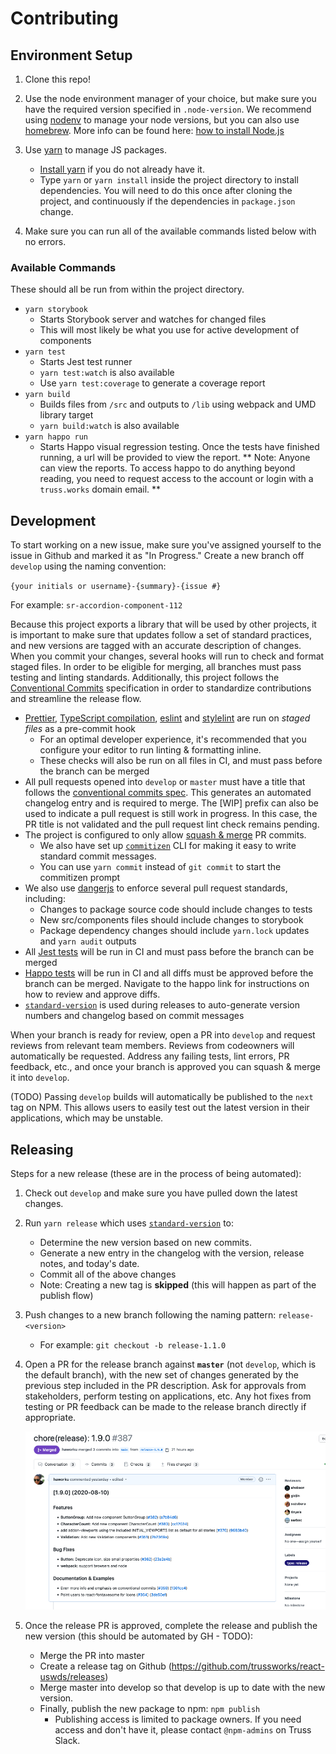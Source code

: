 # Contributing

## Environment Setup

1. Clone this repo!

1. Use the node environment manager of your choice, but make sure you have the required version specified in `.node-version`. We recommend using [nodenv](https://github.com/nodenv/nodenv) to manage your node versions, but you can also use [homebrew](https://brew.sh/). More info can be found here: [how to install Node.js](https://nodejs.dev/how-to-install-nodejs)

1. Use [yarn](https://yarnpkg.com) to manage JS packages.

   - [Install yarn](https://yarnpkg.com/en/docs/install) if you do not already have it.
   - Type `yarn` or `yarn install` inside the project directory to install dependencies. You will need to do this once after cloning the project, and continuously if the dependencies in `package.json` change.

1. Make sure you can run all of the available commands listed below with no errors.

### Available Commands

These should all be run from within the project directory.

- `yarn storybook`
  - Starts Storybook server and watches for changed files
  - This will most likely be what you use for active development of components
- `yarn test`
  - Starts Jest test runner
  - `yarn test:watch` is also available
  - Use `yarn test:coverage` to generate a coverage report
- `yarn build`
  - Builds files from `/src` and outputs to `/lib` using webpack and UMD library target
  - `yarn build:watch` is also available
- `yarn happo run`
  - Starts Happo visual regression testing. Once the tests have finished running, a url will be provided to view the report. ** Note: Anyone can view the reports. To access happo to do anything beyond reading, you need to request access to the account or login with a `truss.works` domain email. **

## Development

To start working on a new issue, make sure you've assigned yourself to the issue in Github and marked it as "In Progress." Create a new branch off `develop` using the naming convention:

`{your initials or username}-{summary}-{issue #}`

For example: `sr-accordion-component-112`

Because this project exports a library that will be used by other projects, it is important to make sure that updates follow a set of standard practices, and new versions are tagged with an accurate description of changes. When you commit your changes, several hooks will run to check and format staged files. In order to be eligible for merging, all branches must pass testing and linting standards. Additionally, this project follows the [Conventional Commits](https://www.conventionalcommits.org/en/v1.0.0/#summary) specification in order to standardize contributions and streamline the release flow.

- [Prettier](https://prettier.io/), [TypeScript compilation](https://www.typescriptlang.org/), [eslint](https://eslint.org/) and [stylelint](https://stylelint.io/) are run on _staged files_ as a pre-commit hook
  - For an optimal developer experience, it's recommended that you configure your editor to run linting & formatting inline.
  - These checks will also be run on all files in CI, and must pass before the branch can be merged
- All pull requests opened into `develop` or `master` must have a title that follows the [conventional commits spec](https://github.com/conventional-changelog/commitlint/tree/master/%40commitlint/config-conventional). This generates an automated changelog entry and is required to merge. The [WIP] prefix can also be used to indicate a pull request is still work in progress. In this case,  the PR title is not validated and the pull request lint check remains pending.
- The project is configured to only allow [squash & merge](https://help.github.com/en/github/collaborating-with-issues-and-pull-requests/about-pull-request-merges#squash-and-merge-your-pull-request-commits) PR commits.
  - We also have set up [`commitizen`](https://commitizen.github.io/cz-cli/) CLI for making it easy to write standard commit messages.
  - You can use `yarn commit` instead of `git commit` to start the commitizen prompt
- We also use [dangerjs](https://github.com/danger/danger-js) to enforce several pull request standards, including:
  - Changes to package source code should include changes to tests
  - New src/components files should include changes to storybook
  - Package dependency changes should include `yarn.lock` updates and `yarn audit` outputs
- All [Jest tests](https://jestjs.io/) will be run in CI and must pass before the branch can be merged
- [Happo tests](https://docs.happo.io/docs/reviewing-diffs) will be run in CI and all diffs must be approved before the branch can be merged. Navigate to the happo link for instructions on how to review and approve diffs.
- [`standard-version`](https://github.com/conventional-changelog/standard-version) is used during releases to auto-generate version numbers and changelog based on commit messages

When your branch is ready for review, open a PR into `develop` and request reviews from relevant team members. Reviews from codeowners will automatically be requested. Address any failing tests, lint errors, PR feedback, etc., and once your branch is approved you can squash & merge it into `develop`.

(TODO) Passing `develop` builds will automatically be published to the `next` tag on NPM. This allows users to easily test out the latest version in their applications, which may be unstable.

## Releasing

Steps for a new release (these are in the process of being automated):

1. Check out `develop` and make sure you have pulled down the latest changes.

1. Run `yarn release` which uses [`standard-version`](https://github.com/conventional-changelog/standard-version) to:

   - Determine the new version based on new commits.
   - Generate a new entry in the changelog with the version, release notes, and today's date.
   - Commit all of the above changes
   - Note: Creating a new tag is **skipped** (this will happen as part of the publish flow)

1. Push changes to a new branch following the naming pattern: `release-<version>`

   - For example: `git checkout -b release-1.1.0`

1. Open a PR for the release branch against **`master`** (not `develop`, which is the default branch), with the new set of changes generated by the previous step included in the PR description. Ask for approvals from stakeholders, perform testing on applications, etc. Any hot fixes from testing or PR feedback can be made to the release branch directly if appropriate.

   ![image](./release_PR.png)

1. Once the release PR is approved, complete the release and publish the new version (this should be automated by GH - TODO):
   - Merge the PR into master
   - Create a release tag on Github (https://github.com/trussworks/react-uswds/releases)
   - Merge master into develop so that develop is up to date with the new version.
   - Finally, publish the new package to npm: `npm publish`
     - Publishing access is limited to package owners. If you need access and don't have it, please contact `@npm-admins` on Truss Slack.
